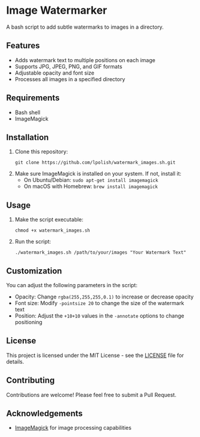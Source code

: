 # Image Watermarker

A bash script to add subtle watermarks to images in a directory.

## Features

- Adds watermark text to multiple positions on each image
- Supports JPG, JPEG, PNG, and GIF formats
- Adjustable opacity and font size
- Processes all images in a specified directory

## Requirements

- Bash shell
- ImageMagick

## Installation

1. Clone this repository:
   ```
   git clone https://github.com/lpolish/watermark_images.sh.git
   ```
2. Make sure ImageMagick is installed on your system. If not, install it:
   - On Ubuntu/Debian: `sudo apt-get install imagemagick`
   - On macOS with Homebrew: `brew install imagemagick`

## Usage

1. Make the script executable:
   ```
   chmod +x watermark_images.sh
   ```
2. Run the script:
   ```
   ./watermark_images.sh /path/to/your/images "Your Watermark Text"
   ```

## Customization

You can adjust the following parameters in the script:
- Opacity: Change `rgba(255,255,255,0.1)` to increase or decrease opacity
- Font size: Modify `-pointsize 20` to change the size of the watermark text
- Position: Adjust the `+10+10` values in the `-annotate` options to change positioning

## License

This project is licensed under the MIT License - see the [LICENSE](LICENSE) file for details.

## Contributing

Contributions are welcome! Please feel free to submit a Pull Request.

## Acknowledgements

- [ImageMagick](https://imagemagick.org/) for image processing capabilities
